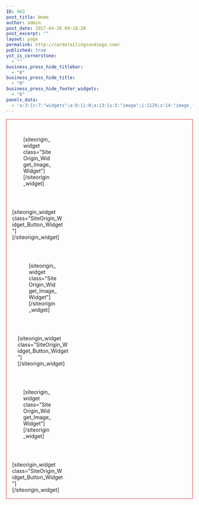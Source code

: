```yaml
---
ID: 963
post_title: Home
author: admin
post_date: 2017-04-26 09:18:28
post_excerpt: ""
layout: page
permalink: http://cardetailingsandiego.com/
published: true
yst_is_cornerstone:
  - ""
business_press_hide_titlebar:
  - "0"
business_press_hide_title:
  - "0"
business_press_hide_footer_widgets:
  - "0"
panels_data:
  - 'a:3:{s:7:"widgets";a:6:{i:0;a:13:{s:5:"image";i:1129;s:14:"image_fallback";s:0:"";s:4:"size";s:4:"full";s:5:"align";s:6:"center";s:5:"title";s:34:"<font color="white"><b></b></font>";s:14:"title_position";s:5:"below";s:3:"alt";s:0:"";s:3:"url";s:9:"post: 774";s:5:"bound";b:1;s:10:"full_width";b:1;s:12:"_sow_form_id";s:13:"5902606171fc6";s:10:"new_window";b:0;s:11:"panels_info";a:7:{s:5:"class";s:30:"SiteOrigin_Widget_Image_Widget";s:3:"raw";b:0;s:4:"grid";i:0;s:4:"cell";i:0;s:2:"id";i:0;s:9:"widget_id";s:36:"fb8aef2e-134f-486b-b3be-9b0e66e157bf";s:5:"style";a:2:{s:7:"padding";s:19:"30px 30px 30px 30px";s:18:"background_display";s:4:"tile";}}}i:1;a:8:{s:4:"text";s:17:"WINDSHIELD REPAIR";s:3:"url";s:9:"post: 774";s:11:"button_icon";a:4:{s:13:"icon_selected";s:0:"";s:10:"icon_color";s:7:"#ffffff";s:4:"icon";i:0;s:24:"so_field_container_state";s:4:"open";}s:6:"design";a:12:{s:5:"width";b:0;s:10:"width_unit";s:2:"px";s:5:"align";s:6:"center";s:5:"theme";s:4:"atom";s:12:"button_color";s:7:"#dd3333";s:10:"text_color";b:0;s:5:"hover";b:1;s:4:"font";s:7:"default";s:9:"font_size";s:1:"1";s:8:"rounding";s:4:"0.25";s:7:"padding";s:1:"1";s:24:"so_field_container_state";s:6:"closed";}s:10:"attributes";a:6:{s:2:"id";s:0:"";s:7:"classes";s:0:"";s:5:"title";s:0:"";s:7:"onclick";s:0:"";s:3:"rel";s:0:"";s:24:"so_field_container_state";s:4:"open";}s:12:"_sow_form_id";s:13:"59028554b7345";s:10:"new_window";b:0;s:11:"panels_info";a:7:{s:5:"class";s:31:"SiteOrigin_Widget_Button_Widget";s:3:"raw";b:0;s:4:"grid";i:0;s:4:"cell";i:0;s:2:"id";i:1;s:9:"widget_id";s:36:"2f85468c-9ce2-4a11-a5b7-def0c651f888";s:5:"style";a:1:{s:18:"background_display";s:4:"tile";}}}i:2;a:13:{s:5:"image";i:1130;s:14:"image_fallback";s:0:"";s:4:"size";s:4:"full";s:5:"align";s:6:"center";s:5:"title";s:34:"<font color="white"><b></b></font>";s:14:"title_position";s:5:"above";s:3:"alt";s:0:"";s:3:"url";s:0:"";s:5:"bound";b:1;s:10:"full_width";b:1;s:12:"_sow_form_id";s:13:"5902606c4a1d0";s:11:"panels_info";a:6:{s:5:"class";s:30:"SiteOrigin_Widget_Image_Widget";s:4:"grid";i:0;s:4:"cell";i:1;s:2:"id";i:2;s:9:"widget_id";s:36:"a26da22c-7ba3-4999-8f79-9cc492d2f2d5";s:5:"style";a:3:{s:7:"padding";s:19:"30px 30px 30px 30px";s:27:"background_image_attachment";b:0;s:18:"background_display";s:4:"tile";}}s:10:"new_window";b:0;}i:3;a:8:{s:4:"text";s:18:"INTERIOR DETAILING";s:3:"url";s:9:"post: 774";s:11:"button_icon";a:4:{s:13:"icon_selected";s:0:"";s:10:"icon_color";s:7:"#ffffff";s:4:"icon";i:0;s:24:"so_field_container_state";s:4:"open";}s:6:"design";a:12:{s:5:"width";b:0;s:10:"width_unit";s:2:"px";s:5:"align";s:6:"center";s:5:"theme";s:4:"atom";s:12:"button_color";s:7:"#dd3333";s:10:"text_color";b:0;s:5:"hover";b:1;s:4:"font";s:7:"default";s:9:"font_size";s:1:"1";s:8:"rounding";s:4:"0.25";s:7:"padding";s:1:"1";s:24:"so_field_container_state";s:6:"closed";}s:10:"attributes";a:6:{s:2:"id";s:0:"";s:7:"classes";s:0:"";s:5:"title";s:0:"";s:7:"onclick";s:0:"";s:3:"rel";s:0:"";s:24:"so_field_container_state";s:4:"open";}s:12:"_sow_form_id";s:13:"59027af5d2b17";s:10:"new_window";b:0;s:11:"panels_info";a:7:{s:5:"class";s:31:"SiteOrigin_Widget_Button_Widget";s:3:"raw";b:0;s:4:"grid";i:0;s:4:"cell";i:1;s:2:"id";i:3;s:9:"widget_id";s:36:"2f85468c-9ce2-4a11-a5b7-def0c651f888";s:5:"style";a:1:{s:18:"background_display";s:4:"tile";}}}i:4;a:13:{s:5:"image";i:1131;s:14:"image_fallback";s:0:"";s:4:"size";s:4:"full";s:5:"align";s:6:"center";s:5:"title";s:34:"<font color="white"><b></b></font>";s:14:"title_position";s:5:"below";s:3:"alt";s:0:"";s:3:"url";s:0:"";s:5:"bound";b:1;s:10:"full_width";b:1;s:12:"_sow_form_id";s:13:"5902607680a1c";s:10:"new_window";b:0;s:11:"panels_info";a:7:{s:5:"class";s:30:"SiteOrigin_Widget_Image_Widget";s:3:"raw";b:0;s:4:"grid";i:0;s:4:"cell";i:2;s:2:"id";i:4;s:9:"widget_id";s:36:"4b14df56-82d2-480e-a783-31b6c8e66697";s:5:"style";a:2:{s:7:"padding";s:19:"30px 30px 30px 30px";s:18:"background_display";s:4:"tile";}}}i:5;a:8:{s:4:"text";s:18:"DETAILING PACKAGES";s:3:"url";s:9:"post: 774";s:11:"button_icon";a:4:{s:13:"icon_selected";s:0:"";s:10:"icon_color";s:7:"#ffffff";s:4:"icon";i:0;s:24:"so_field_container_state";s:4:"open";}s:6:"design";a:12:{s:5:"width";b:0;s:10:"width_unit";s:2:"px";s:5:"align";s:6:"center";s:5:"theme";s:4:"atom";s:12:"button_color";s:7:"#dd3333";s:10:"text_color";b:0;s:5:"hover";b:1;s:4:"font";s:7:"default";s:9:"font_size";s:1:"1";s:8:"rounding";s:4:"0.25";s:7:"padding";s:1:"1";s:24:"so_field_container_state";s:6:"closed";}s:10:"attributes";a:6:{s:2:"id";s:0:"";s:7:"classes";s:0:"";s:5:"title";s:0:"";s:7:"onclick";s:0:"";s:3:"rel";s:0:"";s:24:"so_field_container_state";s:4:"open";}s:12:"_sow_form_id";s:13:"59027cf956250";s:10:"new_window";b:0;s:11:"panels_info";a:7:{s:5:"class";s:31:"SiteOrigin_Widget_Button_Widget";s:3:"raw";b:0;s:4:"grid";i:0;s:4:"cell";i:2;s:2:"id";i:5;s:9:"widget_id";s:36:"2f85468c-9ce2-4a11-a5b7-def0c651f888";s:5:"style";a:1:{s:18:"background_display";s:4:"tile";}}}}s:5:"grids";a:1:{i:0;a:2:{s:5:"cells";i:3;s:5:"style";a:9:{s:7:"padding";s:19:"15px 15px 15px 15px";s:27:"background_image_attachment";s:4:"1054";s:18:"background_display";s:4:"tile";s:12:"border_color";s:7:"#dd3333";s:13:"bottom_margin";s:4:"10px";s:6:"gutter";s:4:"30px";s:11:"row_stretch";s:14:"full-stretched";s:14:"collapse_order";s:8:"left-top";s:14:"cell_alignment";s:6:"center";}}}s:10:"grid_cells";a:3:{i:0;a:4:{s:4:"grid";i:0;s:5:"index";i:0;s:6:"weight";d:0.333333333333329984160542380777769722044467926025390625;s:5:"style";a:0:{}}i:1;a:4:{s:4:"grid";i:0;s:5:"index";i:1;s:6:"weight";d:0.333333333333329984160542380777769722044467926025390625;s:5:"style";a:0:{}}i:2;a:4:{s:4:"grid";i:0;s:5:"index";i:2;s:6:"weight";d:0.333333333333329984160542380777769722044467926025390625;s:5:"style";a:0:{}}}}'
---
```

<div id="pl-963"  class="panel-layout" ><div id="pg-963-0"  class="panel-grid panel-has-style"  data-style="{&quot;padding&quot;:&quot;15px 15px 15px 15px&quot;,&quot;background_image_attachment&quot;:&quot;1054&quot;,&quot;background_display&quot;:&quot;tile&quot;,&quot;border_color&quot;:&quot;#dd3333&quot;,&quot;bottom_margin&quot;:&quot;10px&quot;,&quot;gutter&quot;:&quot;30px&quot;,&quot;row_stretch&quot;:&quot;full-stretched&quot;,&quot;collapse_order&quot;:&quot;left-top&quot;,&quot;cell_alignment&quot;:&quot;center&quot;}" ><div class="siteorigin-panels-stretch panel-row-style panel-row-style-for-963-0" data-stretch-type="full-stretched" ><div id="pgc-963-0-0"  class="panel-grid-cell"  data-weight="0.33333333333333" ><div id="panel-963-0-0-0" class="so-panel widget widget_sow-image panel-first-child" data-index="0" data-style="{&quot;padding&quot;:&quot;30px 30px 30px 30px&quot;,&quot;background_display&quot;:&quot;tile&quot;}" ><div class="panel-widget-style panel-widget-style-for-963-0-0-0" >[siteorigin_widget class="SiteOrigin_Widget_Image_Widget"]<input type="hidden" value="{&quot;instance&quot;:{&quot;image&quot;:1129,&quot;image_fallback&quot;:&quot;&quot;,&quot;size&quot;:&quot;full&quot;,&quot;align&quot;:&quot;center&quot;,&quot;title&quot;:&quot;&lt;font color=\&quot;white\&quot;&gt;&lt;b&gt;&lt;\/b&gt;&lt;\/font&gt;&quot;,&quot;title_position&quot;:&quot;below&quot;,&quot;alt&quot;:&quot;&quot;,&quot;url&quot;:&quot;post: 774&quot;,&quot;bound&quot;:true,&quot;full_width&quot;:true,&quot;_sow_form_id&quot;:&quot;5902606171fc6&quot;,&quot;new_window&quot;:false},&quot;args&quot;:{&quot;before_widget&quot;:&quot;&lt;div id=\&quot;panel-963-0-0-0\&quot; class=\&quot;so-panel widget widget_sow-image panel-first-child\&quot; data-index=\&quot;0\&quot; data-style=\&quot;{&amp;quot;padding&amp;quot;:&amp;quot;30px 30px 30px 30px&amp;quot;,&amp;quot;background_display&amp;quot;:&amp;quot;tile&amp;quot;}\&quot; &gt;&lt;div class=\&quot;panel-widget-style panel-widget-style-for-963-0-0-0\&quot; &gt;&quot;,&quot;after_widget&quot;:&quot;&lt;\/div&gt;&lt;\/div&gt;&quot;,&quot;before_title&quot;:&quot;&lt;h3 class=\&quot;widget-title\&quot;&gt;&quot;,&quot;after_title&quot;:&quot;&lt;\/h3&gt;&quot;,&quot;widget_id&quot;:&quot;widget-0-0-0&quot;}}" />[/siteorigin_widget]</div></div><div id="panel-963-0-0-1" class="so-panel widget widget_sow-button panel-last-child" data-index="1" data-style="{&quot;background_display&quot;:&quot;tile&quot;}" >[siteorigin_widget class="SiteOrigin_Widget_Button_Widget"]<input type="hidden" value="{&quot;instance&quot;:{&quot;text&quot;:&quot;WINDSHIELD REPAIR&quot;,&quot;url&quot;:&quot;post: 774&quot;,&quot;button_icon&quot;:{&quot;icon_selected&quot;:&quot;&quot;,&quot;icon_color&quot;:&quot;#ffffff&quot;,&quot;icon&quot;:0,&quot;so_field_container_state&quot;:&quot;open&quot;},&quot;design&quot;:{&quot;width&quot;:false,&quot;width_unit&quot;:&quot;px&quot;,&quot;align&quot;:&quot;center&quot;,&quot;theme&quot;:&quot;atom&quot;,&quot;button_color&quot;:&quot;#dd3333&quot;,&quot;text_color&quot;:false,&quot;hover&quot;:true,&quot;font&quot;:&quot;default&quot;,&quot;font_size&quot;:&quot;1&quot;,&quot;rounding&quot;:&quot;0.25&quot;,&quot;padding&quot;:&quot;1&quot;,&quot;so_field_container_state&quot;:&quot;closed&quot;},&quot;attributes&quot;:{&quot;id&quot;:&quot;&quot;,&quot;classes&quot;:&quot;&quot;,&quot;title&quot;:&quot;&quot;,&quot;onclick&quot;:&quot;&quot;,&quot;rel&quot;:&quot;&quot;,&quot;so_field_container_state&quot;:&quot;open&quot;},&quot;_sow_form_id&quot;:&quot;59028554b7345&quot;,&quot;new_window&quot;:false},&quot;args&quot;:{&quot;before_widget&quot;:&quot;&lt;div id=\&quot;panel-963-0-0-1\&quot; class=\&quot;so-panel widget widget_sow-button panel-last-child\&quot; data-index=\&quot;1\&quot; data-style=\&quot;{&amp;quot;background_display&amp;quot;:&amp;quot;tile&amp;quot;}\&quot; &gt;&quot;,&quot;after_widget&quot;:&quot;&lt;\/div&gt;&quot;,&quot;before_title&quot;:&quot;&lt;h3 class=\&quot;widget-title\&quot;&gt;&quot;,&quot;after_title&quot;:&quot;&lt;\/h3&gt;&quot;,&quot;widget_id&quot;:&quot;widget-0-0-1&quot;}}" />[/siteorigin_widget]</div></div><div id="pgc-963-0-1"  class="panel-grid-cell"  data-weight="0.33333333333333" ><div id="panel-963-0-1-0" class="so-panel widget widget_sow-image panel-first-child" data-index="2" data-style="{&quot;padding&quot;:&quot;30px 30px 30px 30px&quot;,&quot;background_image_attachment&quot;:false,&quot;background_display&quot;:&quot;tile&quot;}" ><div class="panel-widget-style panel-widget-style-for-963-0-1-0" >[siteorigin_widget class="SiteOrigin_Widget_Image_Widget"]<input type="hidden" value="{&quot;instance&quot;:{&quot;image&quot;:1130,&quot;image_fallback&quot;:&quot;&quot;,&quot;size&quot;:&quot;full&quot;,&quot;align&quot;:&quot;center&quot;,&quot;title&quot;:&quot;&lt;font color=\&quot;white\&quot;&gt;&lt;b&gt;&lt;\/b&gt;&lt;\/font&gt;&quot;,&quot;title_position&quot;:&quot;above&quot;,&quot;alt&quot;:&quot;&quot;,&quot;url&quot;:&quot;&quot;,&quot;bound&quot;:true,&quot;full_width&quot;:true,&quot;_sow_form_id&quot;:&quot;5902606c4a1d0&quot;,&quot;new_window&quot;:false},&quot;args&quot;:{&quot;before_widget&quot;:&quot;&lt;div id=\&quot;panel-963-0-1-0\&quot; class=\&quot;so-panel widget widget_sow-image panel-first-child\&quot; data-index=\&quot;2\&quot; data-style=\&quot;{&amp;quot;padding&amp;quot;:&amp;quot;30px 30px 30px 30px&amp;quot;,&amp;quot;background_image_attachment&amp;quot;:false,&amp;quot;background_display&amp;quot;:&amp;quot;tile&amp;quot;}\&quot; &gt;&lt;div class=\&quot;panel-widget-style panel-widget-style-for-963-0-1-0\&quot; &gt;&quot;,&quot;after_widget&quot;:&quot;&lt;\/div&gt;&lt;\/div&gt;&quot;,&quot;before_title&quot;:&quot;&lt;h3 class=\&quot;widget-title\&quot;&gt;&quot;,&quot;after_title&quot;:&quot;&lt;\/h3&gt;&quot;,&quot;widget_id&quot;:&quot;widget-0-1-0&quot;}}" />[/siteorigin_widget]</div></div><div id="panel-963-0-1-1" class="so-panel widget widget_sow-button panel-last-child" data-index="3" data-style="{&quot;background_display&quot;:&quot;tile&quot;}" >[siteorigin_widget class="SiteOrigin_Widget_Button_Widget"]<input type="hidden" value="{&quot;instance&quot;:{&quot;text&quot;:&quot;INTERIOR DETAILING&quot;,&quot;url&quot;:&quot;post: 774&quot;,&quot;button_icon&quot;:{&quot;icon_selected&quot;:&quot;&quot;,&quot;icon_color&quot;:&quot;#ffffff&quot;,&quot;icon&quot;:0,&quot;so_field_container_state&quot;:&quot;open&quot;},&quot;design&quot;:{&quot;width&quot;:false,&quot;width_unit&quot;:&quot;px&quot;,&quot;align&quot;:&quot;center&quot;,&quot;theme&quot;:&quot;atom&quot;,&quot;button_color&quot;:&quot;#dd3333&quot;,&quot;text_color&quot;:false,&quot;hover&quot;:true,&quot;font&quot;:&quot;default&quot;,&quot;font_size&quot;:&quot;1&quot;,&quot;rounding&quot;:&quot;0.25&quot;,&quot;padding&quot;:&quot;1&quot;,&quot;so_field_container_state&quot;:&quot;closed&quot;},&quot;attributes&quot;:{&quot;id&quot;:&quot;&quot;,&quot;classes&quot;:&quot;&quot;,&quot;title&quot;:&quot;&quot;,&quot;onclick&quot;:&quot;&quot;,&quot;rel&quot;:&quot;&quot;,&quot;so_field_container_state&quot;:&quot;open&quot;},&quot;_sow_form_id&quot;:&quot;59027af5d2b17&quot;,&quot;new_window&quot;:false},&quot;args&quot;:{&quot;before_widget&quot;:&quot;&lt;div id=\&quot;panel-963-0-1-1\&quot; class=\&quot;so-panel widget widget_sow-button panel-last-child\&quot; data-index=\&quot;3\&quot; data-style=\&quot;{&amp;quot;background_display&amp;quot;:&amp;quot;tile&amp;quot;}\&quot; &gt;&quot;,&quot;after_widget&quot;:&quot;&lt;\/div&gt;&quot;,&quot;before_title&quot;:&quot;&lt;h3 class=\&quot;widget-title\&quot;&gt;&quot;,&quot;after_title&quot;:&quot;&lt;\/h3&gt;&quot;,&quot;widget_id&quot;:&quot;widget-0-1-1&quot;}}" />[/siteorigin_widget]</div></div><div id="pgc-963-0-2"  class="panel-grid-cell"  data-weight="0.33333333333333" ><div id="panel-963-0-2-0" class="so-panel widget widget_sow-image panel-first-child" data-index="4" data-style="{&quot;padding&quot;:&quot;30px 30px 30px 30px&quot;,&quot;background_display&quot;:&quot;tile&quot;}" ><div class="panel-widget-style panel-widget-style-for-963-0-2-0" >[siteorigin_widget class="SiteOrigin_Widget_Image_Widget"]<input type="hidden" value="{&quot;instance&quot;:{&quot;image&quot;:1131,&quot;image_fallback&quot;:&quot;&quot;,&quot;size&quot;:&quot;full&quot;,&quot;align&quot;:&quot;center&quot;,&quot;title&quot;:&quot;&lt;font color=\&quot;white\&quot;&gt;&lt;b&gt;&lt;\/b&gt;&lt;\/font&gt;&quot;,&quot;title_position&quot;:&quot;below&quot;,&quot;alt&quot;:&quot;&quot;,&quot;url&quot;:&quot;&quot;,&quot;bound&quot;:true,&quot;full_width&quot;:true,&quot;_sow_form_id&quot;:&quot;5902607680a1c&quot;,&quot;new_window&quot;:false},&quot;args&quot;:{&quot;before_widget&quot;:&quot;&lt;div id=\&quot;panel-963-0-2-0\&quot; class=\&quot;so-panel widget widget_sow-image panel-first-child\&quot; data-index=\&quot;4\&quot; data-style=\&quot;{&amp;quot;padding&amp;quot;:&amp;quot;30px 30px 30px 30px&amp;quot;,&amp;quot;background_display&amp;quot;:&amp;quot;tile&amp;quot;}\&quot; &gt;&lt;div class=\&quot;panel-widget-style panel-widget-style-for-963-0-2-0\&quot; &gt;&quot;,&quot;after_widget&quot;:&quot;&lt;\/div&gt;&lt;\/div&gt;&quot;,&quot;before_title&quot;:&quot;&lt;h3 class=\&quot;widget-title\&quot;&gt;&quot;,&quot;after_title&quot;:&quot;&lt;\/h3&gt;&quot;,&quot;widget_id&quot;:&quot;widget-0-2-0&quot;}}" />[/siteorigin_widget]</div></div><div id="panel-963-0-2-1" class="so-panel widget widget_sow-button panel-last-child" data-index="5" data-style="{&quot;background_display&quot;:&quot;tile&quot;}" >[siteorigin_widget class="SiteOrigin_Widget_Button_Widget"]<input type="hidden" value="{&quot;instance&quot;:{&quot;text&quot;:&quot;DETAILING PACKAGES&quot;,&quot;url&quot;:&quot;post: 774&quot;,&quot;button_icon&quot;:{&quot;icon_selected&quot;:&quot;&quot;,&quot;icon_color&quot;:&quot;#ffffff&quot;,&quot;icon&quot;:0,&quot;so_field_container_state&quot;:&quot;open&quot;},&quot;design&quot;:{&quot;width&quot;:false,&quot;width_unit&quot;:&quot;px&quot;,&quot;align&quot;:&quot;center&quot;,&quot;theme&quot;:&quot;atom&quot;,&quot;button_color&quot;:&quot;#dd3333&quot;,&quot;text_color&quot;:false,&quot;hover&quot;:true,&quot;font&quot;:&quot;default&quot;,&quot;font_size&quot;:&quot;1&quot;,&quot;rounding&quot;:&quot;0.25&quot;,&quot;padding&quot;:&quot;1&quot;,&quot;so_field_container_state&quot;:&quot;closed&quot;},&quot;attributes&quot;:{&quot;id&quot;:&quot;&quot;,&quot;classes&quot;:&quot;&quot;,&quot;title&quot;:&quot;&quot;,&quot;onclick&quot;:&quot;&quot;,&quot;rel&quot;:&quot;&quot;,&quot;so_field_container_state&quot;:&quot;open&quot;},&quot;_sow_form_id&quot;:&quot;59027cf956250&quot;,&quot;new_window&quot;:false},&quot;args&quot;:{&quot;before_widget&quot;:&quot;&lt;div id=\&quot;panel-963-0-2-1\&quot; class=\&quot;so-panel widget widget_sow-button panel-last-child\&quot; data-index=\&quot;5\&quot; data-style=\&quot;{&amp;quot;background_display&amp;quot;:&amp;quot;tile&amp;quot;}\&quot; &gt;&quot;,&quot;after_widget&quot;:&quot;&lt;\/div&gt;&quot;,&quot;before_title&quot;:&quot;&lt;h3 class=\&quot;widget-title\&quot;&gt;&quot;,&quot;after_title&quot;:&quot;&lt;\/h3&gt;&quot;,&quot;widget_id&quot;:&quot;widget-0-2-1&quot;}}" />[/siteorigin_widget]</div></div></div></div></div>

<style type="text/css" class="panels-style" data-panels-style-for-post="963">@import url(http://cardetailingsandiego.com/wp-content/plugins/siteorigin-panels/inc/../css/front-flex.css); #pgc-963-0-0 , #pgc-963-0-1 , #pgc-963-0-2 { width:33.3333%;width:calc(33.3333% - ( 0.66666666666667 * 30px ) ) } #pg-963-0 { margin-bottom:10px } #pl-963 .so-panel { margin-bottom:30px } #pl-963 .so-panel:last-child { margin-bottom:0px } #pg-963-0> .panel-row-style { background-image:url(http://cardetailingsandiego.com/wp-content/uploads/2017/04/09_free_subtle_textures_carbon_fibre.jpg);background-repeat:repeat;border:1px solid #dd3333;padding:15px 15px 15px 15px } #pg-963-0.panel-no-style, #pg-963-0.panel-has-style > .panel-row-style { -webkit-align-items:center;align-items:center } #panel-963-0-0-0> .panel-widget-style , #panel-963-0-1-0> .panel-widget-style , #panel-963-0-2-0> .panel-widget-style { padding:30px 30px 30px 30px } @media (max-width:1024px) and (min-width:781px) { #pg-963-0.panel-no-style, #pg-963-0.panel-has-style > .panel-row-style { -ms-flex-wrap:wrap;-webkit-flex-wrap:wrap;flex-wrap:wrap } #pg-963-0 .panel-grid-cell { -ms-flex:0 1 50%;-webkit-flex:0 1 50%;flex:0 1 50%;margin-right:0;margin-bottom:30px } #pg-963-0 .panel-grid-cell:nth-last-child(1) { margin-bottom:0 } #pg-963-0 .panel-grid-cell:nth-child(even) { padding-left:15px } #pg-963-0 .panel-grid-cell:nth-child(odd) { padding-right:15px }  } @media (max-width:780px){ #pg-963-0.panel-no-style, #pg-963-0.panel-has-style > .panel-row-style { -webkit-flex-direction:column;-ms-flex-direction:column;flex-direction:column } #pg-963-0 .panel-grid-cell { margin-right:0 } #pg-963-0 .panel-grid-cell { width:100% } #pgc-963-0-0 , #pgc-963-0-1 { margin-bottom:30px } #pl-963 .panel-grid-cell { padding:0 } #pl-963 .panel-grid .panel-grid-cell-empty { display:none } #pl-963 .panel-grid .panel-grid-cell-mobile-last { margin-bottom:0px }  } </style>